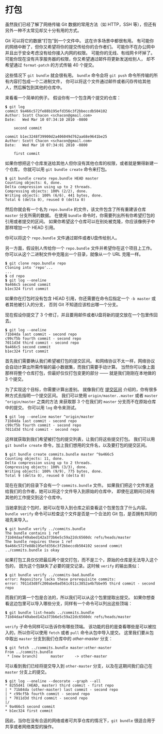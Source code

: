 

# 打包

<p>虽然我们已经了解了网络传输 Git 数据的常用方法（如 HTTP，SSH 等），但还有另外一种不太常见却又十分有用的方式。</p>
<p>Git 可以将它的数据“打包”到一个文件中。
这在许多场景中都很有用。
有可能你的网络中断了，但你又希望将你的提交传给你的合作者们。
可能你不在办公网中并且出于安全考虑没有给你接入内网的权限。
可能你的无线、有线网卡坏掉了。
可能你现在没有共享服务器的权限，你又希望通过邮件将更新发送给别人，
却不希望通过 <code class="literal">format-patch</code> 的方式传输 40 个提交。</p>
<p>这些情况下 <code class="literal">git bundle</code> 就会很有用。
<code class="literal">bundle</code> 命令会将 <code class="literal">git push</code> 命令所传输的所有内容打包成一个二进制文件，
你可以将这个文件通过邮件或者闪存传给其他人，然后解包到其他的仓库中。</p>
<p>来看看一个简单的例子。
假设你有一个包含两个提交的仓库：</p>

<pre class="language-bash"><code><span style="font-weight: bold">$</span> git log
commit 9a466c572fe88b195efd356c3f2bbeccdb504102
Author: Scott Chacon &lt;schacon@gmail.com&gt;
Date:   Wed Mar 10 07:34:10 2010 -0800

    second commit

commit b1ec3248f39900d2a406049d762aa68e9641be25
Author: Scott Chacon &lt;schacon@gmail.com&gt;
Date:   Wed Mar 10 07:34:01 2010 -0800

    first commit</code></pre>
<p>如果你想把这个仓库发送给其他人但你没有其他仓库的权限，或者就是懒得新建一个仓库，
你就可以用 <code class="literal">git bundle create</code> 命令来打包。</p>

<pre class="language-bash"><code><span style="font-weight: bold">$</span> git bundle create repo.bundle HEAD master
Counting objects: 6, done.
Delta compression using up to 2 threads.
Compressing objects: 100% (2/2), done.
Writing objects: 100% (6/6), 441 bytes, done.
Total 6 (delta 0), reused 0 (delta 0)</code></pre>
<p>然后你就会有一个名为 <code class="literal">repo.bundle</code> 的文件，该文件包含了所有重建该仓库 <code class="literal">master</code> 分支所需的数据。
在使用 <code class="literal">bundle</code> 命令时，你需要列出所有你希望打包的引用或者提交的区间。
如果你希望这个仓库可以在别处被克隆，你应该像例子中那样增加一个 HEAD 引用。</p>
<p>你可以将这个 <code class="literal">repo.bundle</code> 文件通过邮件或者U盘传给别人。</p>
<p>另一方面，假设别人传给你一个 <code class="literal">repo.bundle</code> 文件并希望你在这个项目上工作。
你可以从这个二进制文件中克隆出一个目录，就像从一个 URL 克隆一样。</p>

<pre class="language-bash"><code><span style="font-weight: bold">$</span> git clone repo.bundle repo
Cloning into &#39;repo&#39;...
...
<span style="font-weight: bold">$</span> cd repo
<span style="font-weight: bold">$</span> git log --oneline
9a466c5 second commit
b1ec324 first commit</code></pre>
<p>如果你在打包时没有包含 HEAD 引用，你还需要在命令后指定一个 <code class="literal">-b master</code> 或者其他被引入的分支，
否则 Git 不知道应该检出哪一个分支。</p>
<p>现在假设你提交了 3 个修订，并且要用邮件或者U盘将新的提交放在一个包里传回去。</p>

<pre class="language-bash"><code><span style="font-weight: bold">$</span> git log --oneline
71b84da last commit - second repo
c99cf5b fourth commit - second repo
7011d3d third commit - second repo
9a466c5 second commit
b1ec324 first commit</code></pre>
<p>首先我们需要确认我们希望被打包的提交区间。
和网络协议不太一样，网络协议会自动计算出所需传输的最小数据集，而我们需要手动计算。
当然你可以像上面那样将整个仓库打包，但最好仅仅打包变更的部分 —— 就是我们刚刚在本地做的 3 个提交。</p>
<p>为了实现这个目标，你需要计算出差别。
就像我们在 <a id="xref-_commit_ranges" href="#_commit_ranges" class="xref">提交区间</a> 介绍的，你有很多种方式去指明一个提交区间。
我们可以使用 <code class="literal">origin/master..master</code> 或者 <code class="literal">master ^origin/master</code> 之类的方法
来获取那 3 个在我们的 <code class="literal">master</code> 分支而不在原始仓库中的提交。
你可以用 <code class="literal">log</code> 命令来测试。</p>

<pre class="language-bash"><code><span style="font-weight: bold">$</span> git log --oneline master ^origin/master
71b84da last commit - second repo
c99cf5b fourth commit - second repo
7011d3d third commit - second repo</code></pre>
<p>这样就获取到我们希望被打包的提交列表，让我们将这些提交打包。
我们可以用 <code class="literal">git bundle create</code> 命令，加上我们想用的文件名，以及要打包的提交区间。</p>

<pre class="language-bash"><code><span style="font-weight: bold">$</span> git bundle create commits.bundle master ^9a466c5
Counting objects: 11, done.
Delta compression using up to 2 threads.
Compressing objects: 100% (3/3), done.
Writing objects: 100% (9/9), 775 bytes, done.
Total 9 (delta 0), reused 0 (delta 0)</code></pre>
<p>现在在我们的目录下会有一个 <code class="literal">commits.bundle</code> 文件。
如果我们把这个文件发送给我们的合作者，她可以将这个文件导入到原始的仓库中，
即使在这期间已经有其他的工作提交到这个仓库中。</p>
<p>当她拿到这个包时，她可以在导入到仓库之前查看这个包里包含了什么内容。
<code class="literal">bundle verify</code> 命令可以检查这个文件是否是一个合法的 Git 包，是否拥有共同的祖先来导入。</p>

<pre class="language-bash"><code><span style="font-weight: bold">$</span> git bundle verify ../commits.bundle
The bundle contains 1 ref
71b84daaf49abed142a373b6e5c59a22dc6560dc refs/heads/master
The bundle requires these 1 ref
9a466c572fe88b195efd356c3f2bbeccdb504102 second commit
../commits.bundle is okay</code></pre>
<p>如果打包工具仅仅把最后两个提交打包，而不是三个，原始的仓库是无法导入这个包的，
因为这个包缺失了必要的提交记录。这时候 <code class="literal">verify</code> 的输出类似：</p>

<pre class="language-bash"><code><span style="font-weight: bold">$</span> git bundle verify ../commits-bad.bundle
error: Repository lacks these prerequisite commits:
error: 7011d3d8fc200abe0ad561c011c3852a4b7bbe95 third commit - second repo</code></pre>
<p>而我们的第一个包是合法的，所以我们可以从这个包里提取出提交。
如果你想查看这边包里可以导入哪些分支，同样有一个命令可以列出这些顶端：</p>

<pre class="language-bash"><code><span style="font-weight: bold">$</span> git bundle list-heads ../commits.bundle
71b84daaf49abed142a373b6e5c59a22dc6560dc refs/heads/master</code></pre>
<p><code class="literal">verify</code> 子命令同样可以告诉你有哪些顶端。
该功能的目的是查看哪些是可以被拉入的，所以你可以使用 <code class="literal">fetch</code> 或者 <code class="literal">pull</code> 命令从包中导入提交。
这里我们要从包中取出 <code class="literal">master</code> 分支到我们仓库中的 <em>other-master</em> 分支：</p>

<pre class="language-bash"><code><span style="font-weight: bold">$</span> git fetch ../commits.bundle master:other-master
From ../commits.bundle
 * [new branch]      master     -&gt; other-master</code></pre>
<p>可以看到我们已经将提交导入到 <code class="literal">other-master</code> 分支，以及在这期间我们自己在 <code class="literal">master</code> 分支上的提交。</p>

<pre class="language-bash"><code><span style="font-weight: bold">$</span> git log --oneline --decorate --graph --all
* 8255d41 (HEAD, master) third commit - first repo
| * 71b84da (other-master) last commit - second repo
| * c99cf5b fourth commit - second repo
| * 7011d3d third commit - second repo
|/
* 9a466c5 second commit
* b1ec324 first commit</code></pre>
<p>因此，当你在没有合适的网络或者可共享仓库的情况下，<code class="literal">git bundle</code> 很适合用于共享或者网络类型的操作。</p>
